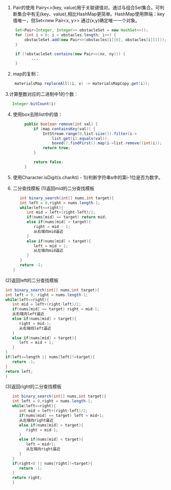1. Pair的使用
   Pairy<>(key, value)用于关联键值对。通过与组合Set集合。可判断集合中有无(key、value),相比HashMap更简单。HashMap使用弊端：key值唯一，但Set<new Pair<x, y>> 通过(x,y)确定唯一一个对象。
   ```java
    Set<Pair<Integer, Integer>> obstacleSet = new HashSet<>();
    for (int i = 0; i < obstacles.length; i++) {
        obstacleSet.add(new Pair<>(obstacles[i][0], obstacles[i][1]));
    }

    if (!obstacleSet.contains(new Pair<>(nx, ny))) {
           ...
    }
    ```
    
  2. map的复制：
   
   ```java
       materialsMap.replaceAll((i, v) -> materialsMapCopy.get(i));
   ```

3.计算整数对应的二进制中1的个数：

   ```java
      Integer.bitCount(i)
   ```
4. 使用box去除list中的值：
   ```java
        public boolean remove(int val) {
            if (map.containsKey(val)) {
                IntStream.range(0,list.size()).filter(i->
                    list.get(i).equals(val)).
                    boxed().findFirst().map(i->list.remove((int)i));
                return true;
            }

            return false;
        }
   ```
   
5. 使用Character.isDigit(s.charAt(i - 1))判断字符串s中的第i-1位是否为数字。
6. 二分查找模板
(1)返回mid的二分查找模板
   ```java
      int binary_search(int[] nums,int target){
      int left = 0,right = nums.length-1;
      while(left<=right){
         int mid = left+(right-left)/2;
         if(nums[mid] == target) return mid;
         else if(nums[mid] > target){
            right = mid - 1;
            从右端向mid逼近
         }
         else if(nums[mid] < target){
            left = mid + 1;
            从左端向mid逼近
         }
      }
      return -1;
   }
   ```
(2)返回left的二分查找模板
   ```java
   int binary_search(int[] nums,int target){
   int left = 0, right = nums.length-1;
   while(left<=right){
      int mid = left+(right-left)/2;
      if(nums[mid] == target) right = mid-1;
      从右端向left逼近
      else if(nums[mid] > target){
         right = mid-1;
         从右端向left逼近
      }
      else if(nums[mid] < target){
         left = mid + 1;
      }
   }
   if(left>=length || nums[left]!=target){
      return -1;
   } 
   return left;
   }
   ```
(3)返回right的二分查找模板
   ```java
      int binary_search(int[] nums,int target){
      int left = 0,right = nums.length-1;
      while(left<=right){
         int mid = left+(right-left)/2;
         if(nums[mid] == target) left = mid+1;
         从左端向right逼近
         else if(nums[mid] > target){
            right = mid-1;
         }
         else if(nums[mid] < target){
            left = mid+1;
            从左端向right逼近
         }
      }
      if(right<0 || nums[right]!=target){
         return -1;
      }
      return right;
      }
   ```
   
   

